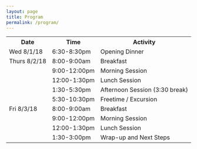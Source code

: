 ```yaml
---
layout: page
title: Program
permalink: /program/
---
```


<table>
	<tr>
		<th>Date</th>
		<th>Time</th>
		<th>Activity</th>
	</tr>
	<tr>
		<td>Wed 8/1/18</td>
		<td>6:30-8:30pm</td>
		<td>Opening Dinner</td>
	</tr>
	<tr>
		<td>Thurs 8/2/18</td>
		<td>8:00-9:00am</td>
		<td>Breakfast</td>
	</tr>
	<tr>
		<td></td>
		<td>9:00-12:00pm</td>
		<td>Morning Session</td>
	</tr>
	<tr>
		<td></td>
		<td>12:00-1:30pm</td>
		<td>Lunch Session</td>
	</tr>	
	<tr>
		<td></td>
		<td>1:30-5:30pm</td>
		<td>Afternoon Session (3:30 break)</td>
	</tr>
	<tr>
		<td></td>
		<td>5:30-10:30pm</td>
		<td>Freetime / Excursion</td>
	</tr>
	<tr>
		<td>Fri 8/3/18</td>
		<td>8:00-9:00am</td>
		<td>Breakfast</td>
	</tr>
	<tr>
		<td></td>
		<td>9:00-12:00pm</td>
		<td>Morning Session</td>
	</tr>
	<tr>
		<td></td>
		<td>12:00-1:30pm</td>
		<td>Lunch Session</td>
	</tr>
	<tr>
		<td></td>
		<td>1:30-3:00pm</td>
		<td>Wrap-up and Next Steps</td>
	</tr>
</table>
			